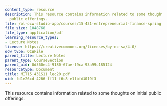 ```yaml
---
content_type: resource
description: This resource contains information related to some thoughts on initial
  public offerings.
file: /ol-ocw-studio-app/courses/15-431-entrepreneurial-finance-spring-2011/fd1e26cd4266ff11f6c8e1fbfd3019f3_MIT15_431S11_lec20.pdf
file_size: 1048768
file_type: application/pdf
learning_resource_types:
- Lecture Notes
license: https://creativecommons.org/licenses/by-nc-sa/4.0/
ocw_type: OCWFile
parent_title: Lecture Notes
parent_type: CourseSection
parent_uid: 0d360ec4-9180-67ae-f9ca-93a99c185124
resourcetype: Document
title: MIT15_431S11_lec20.pdf
uid: fd1e26cd-4266-ff11-f6c8-e1fbfd3019f3
---
```

This resource contains information related to some thoughts on initial public offerings.